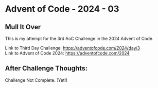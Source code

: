# Advent of Code - 2024 - 03
## Mull It Over
This is my attempt for the 3rd AoC Challenge in the 
2024 Advent of Code.

Link to Third Day Challenge: https://adventofcode.com/2024/day/3 <br>
Link to Advent of Code 2024: https://adventofcode.com/2024

## After Challenge Thoughts:
Challenge Not Complete. (Yet!)
